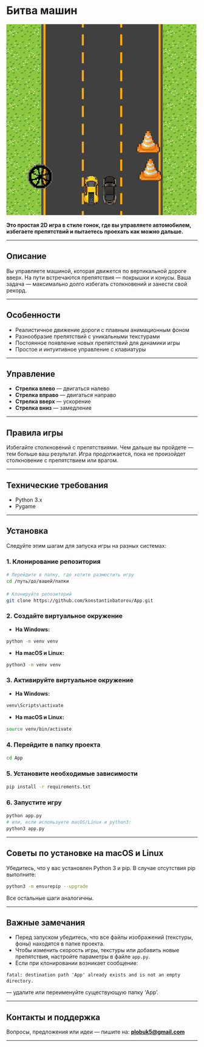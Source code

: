 # Битва машин

![MarineGEO circle logo](Game.png "MarineGEO logo")

**Это простая 2D игра в стиле гонок, где вы управляете автомобилем, избегаете препятствий и пытаетесь проехать как можно дальше.**

---

## Описание

Вы управляете машиной, которая движется по вертикальной дороге вверх. На пути встречаются препятствия — покрышки и конусы. Ваша задача — максимально долго избегать столкновений и занести свой рекорд.

---

## Особенности

- Реалистичное движение дороги с плавным анимационным фоном  
- Разнообразие препятствий с уникальными текстурами  
- Постоянное появление новых препятствий для динамики игры  
- Простое и интуитивное управление с клавиатуры

---

## Управление

- **Стрелка влево** — двигаться налево  
- **Стрелка вправо** — двигаться направо  
- **Стрелка вверх** — ускорение  
- **Стрелка вниз** — замедление

---

## Правила игры

Избегайте столкновений с препятствиями. Чем дальше вы пройдете — тем больше ваш результат. Игра продолжается, пока не произойдет столкновение с препятствием или врагом.

---

## Технические требования

- Python 3.x  
- Pygame

---

## Установка

Следуйте этим шагам для запуска игры на разных системах:

### 1. Клонирование репозитория

```bash
# Перейдите в папку, где хотите разместить игру
cd /путь/до/вашей/папки

# Клонируйте репозиторий
git clone https://github.com/konstantinbatorov/App.git
```

### 2. Создайте виртуальное окружение

- **На Windows:**

```bash
python -m venv venv
```

- **На macOS и Linux:**

```bash
python3 -m venv venv
```

### 3. Активируйте виртуальное окружение

- **На Windows:**

```bash
venv\Scripts\activate
```

- **На macOS и Linux:**

```bash
source venv/bin/activate
```

### 4. Перейдите в папку проекта

```bash
cd App
```

### 5. Установите необходимые зависимости

```bash
pip install -r requirements.txt
```

### 6. Запустите игру

```bash
python app.py
# или, если используете macOS/Linux и python3:
python3 app.py
```

---

## Советы по установке на macOS и Linux

Убедитесь, что у вас установлен Python 3 и pip. В случае отсутствия pip выполните:

```bash
python3 -m ensurepip --upgrade
```

Все остальные шаги аналогичны.

---

## Важные замечания

- Перед запуском убедитесь, что все файлы изображений (текстуры, фоны) находятся в папке проекта.  
- Чтобы изменить скорость игры, текстуры или добавить новые препятствия, настройте параметры в файле `app.py`.  
- Если при клонировании возникает сообщение:

```plaintext
fatal: destination path 'App' already exists and is not an empty directory.
```

 — удалите или переименуйте существующую папку ‘App’.

---

## Контакты и поддержка

Вопросы, предложения или идеи — пишите на: **plobuk5@gmail.com**


---
